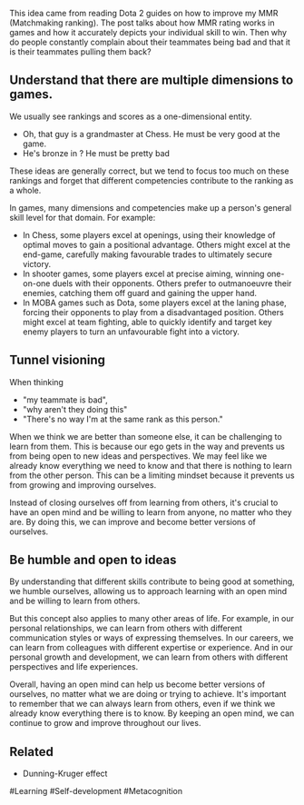 This idea came from reading Dota 2 guides on how to improve my MMR (Matchmaking ranking). The post talks about how MMR rating works in games and how it accurately depicts your individual skill to win. Then why do people constantly complain about their teammates being bad and that it is their teammates pulling them back?

## Understand that there are multiple dimensions to games.

We usually see rankings and scores as a one-dimensional entity. 
- Oh, that guy is a grandmaster at Chess. He must be very good at the game.
- He's bronze in <insert game here/>? He must be pretty bad

These ideas are generally correct, but we tend to focus too much on these rankings and forget that different competencies contribute to the ranking as a whole.

In games, many dimensions and competencies make up a person's general skill level for that domain. For example:
- In Chess, some players excel at openings, using their knowledge of optimal moves to gain a positional advantage. Others might excel at the end-game, carefully making favourable trades to ultimately secure victory.
- In shooter games, some players excel at precise aiming, winning one-on-one duels with their opponents. Others prefer to outmanoeuvre their enemies, catching them off guard and gaining the upper hand.
- In MOBA games such as Dota, some players excel at the laning phase, forcing their opponents to play from a disadvantaged position. Others might excel at team fighting, able to quickly identify and target key enemy players to turn an unfavourable fight into a victory.

## Tunnel visioning

When thinking
- "my teammate is bad",
- "why aren't they doing this"
- "There's no way I'm at the same rank as this person."

When we think we are better than someone else, it can be challenging to learn from them. This is because our ego gets in the way and prevents us from being open to new ideas and perspectives. We may feel like we already know everything we need to know and that there is nothing to learn from the other person. This can be a limiting mindset because it prevents us from growing and improving ourselves. 

Instead of closing ourselves off from learning from others, it's crucial to have an open mind and be willing to learn from anyone, no matter who they are. By doing this, we can improve and become better versions of ourselves.

## Be humble and open to ideas

By understanding that different skills contribute to being good at something, we humble ourselves, allowing us to approach learning with an open mind and be willing to learn from others.

But this concept also applies to many other areas of life. For example, in our personal relationships, we can learn from others with different communication styles or ways of expressing themselves. In our careers, we can learn from colleagues with different expertise or experience. And in our personal growth and development, we can learn from others with different perspectives and life experiences.

Overall, having an open mind can help us become better versions of ourselves, no matter what we are doing or trying to achieve. It's important to remember that we can always learn from others, even if we think we already know everything there is to know. By keeping an open mind, we can continue to grow and improve throughout our lives.

## Related
- Dunning-Kruger effect

#Learning
#Self-development
#Metacognition 
